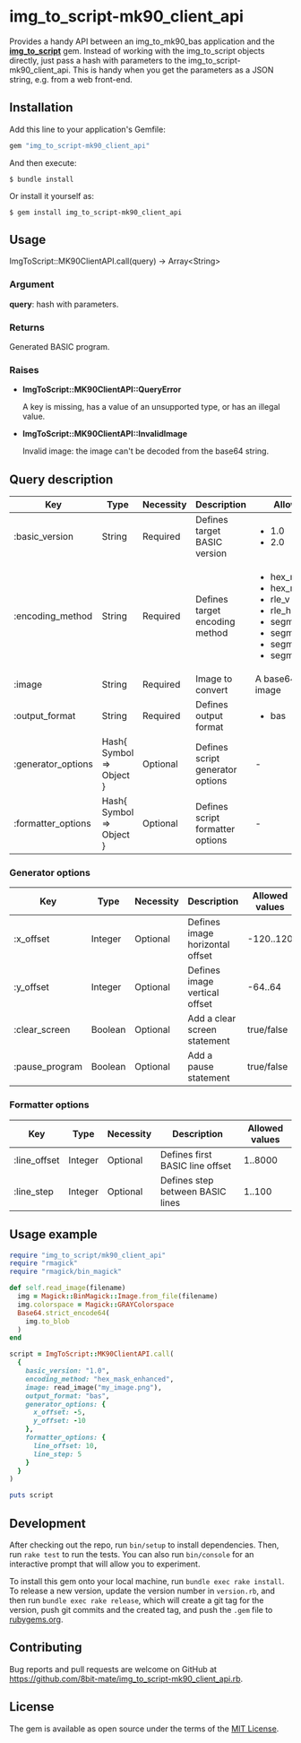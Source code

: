 # img_to_script-mk90_client_api

Provides a handy API between an img_to_mk90_bas application and the **[img_to_script](https://github.com/8bit-mate/img_to_script.rb)** gem. Instead of working with the img_to_script objects directly, just pass a hash with parameters to the img_to_script-mk90_client_api. This is handy when you get the parameters as a JSON string, e.g. from a web front-end.

## Installation

Add this line to your application's Gemfile:

```ruby
gem "img_to_script-mk90_client_api"
```

And then execute:

    $ bundle install

Or install it yourself as:

    $ gem install img_to_script-mk90_client_api

## Usage

ImgToScript::MK90ClientAPI.call(query) -> Array\<String\>

### Argument

**query**: hash with parameters.

### Returns

Generated BASIC program.

### Raises

- **ImgToScript::MK90ClientAPI::QueryError**

  A key is missing, has a value of an unsupported type, or has an illegal value.

- **ImgToScript::MK90ClientAPI::InvalidImage**

  Invalid image: the image can't be decoded from the base64 string.
  
## Query description

| Key           | Type          | Necessity | Description   | Allowed values
| ------------- | ------------- | --------- | ------------- | ---------------
| :basic_version | String | Required | Defines target BASIC version | <ul><li>1.0</li><li>2.0</li></ul>
| :encoding_method | String | Required | Defines target encoding method | <ul><li>hex_mask_enhanced</li><li>hex_mask_default</li><li>rle_v</li><li>rle_h</li><li>segmental_direct_v</li><li>segmental_direct_h</li><li>segmental_data_v</li><li>segmental_data_h</li></ul>
| :image | String | Required | Image to convert | A base64-encoded image
| :output_format | String |  Required | Defines output format | <ul><li>bas</li></ul>
| :generator_options | Hash{ Symbol => Object } |  Optional | Defines script generator options | -
| :formatter_options | Hash{ Symbol => Object } |  Optional | Defines script formatter options | -

### Generator options

| Key           | Type          | Necessity | Description   | Allowed values
| ------------- | ------------- | --------- | ------------- | ---------------
| :x_offset | Integer | Optional | Defines image horizontal offset | -120..120
| :y_offset | Integer | Optional | Defines image vertical offset | -64..64
| :clear_screen | Boolean | Optional | Add a clear screen statement | true/false
| :pause_program | Boolean |  Optional | Add a pause statement | true/false

### Formatter options

| Key           | Type          | Necessity | Description   | Allowed values
| ------------- | ------------- | --------- | ------------- | ---------------
| :line_offset | Integer | Optional | Defines first BASIC line offset | 1..8000
| :line_step | Integer | Optional | Defines step between BASIC lines | 1..100

## Usage example

```ruby
require "img_to_script/mk90_client_api"
require "rmagick"
require "rmagick/bin_magick"

def self.read_image(filename)
  img = Magick::BinMagick::Image.from_file(filename)
  img.colorspace = Magick::GRAYColorspace
  Base64.strict_encode64(
    img.to_blob
  )
end

script = ImgToScript::MK90ClientAPI.call(
  {
    basic_version: "1.0",
    encoding_method: "hex_mask_enhanced",
    image: read_image("my_image.png"),
    output_format: "bas",
    generator_options: {
      x_offset: -5,
      y_offset: -10
    },
    formatter_options: {
      line_offset: 10,
      line_step: 5
    }
  }
)

puts script
```

## Development

After checking out the repo, run `bin/setup` to install dependencies. Then, run `rake test` to run the tests. You can also run `bin/console` for an interactive prompt that will allow you to experiment.

To install this gem onto your local machine, run `bundle exec rake install`. To release a new version, update the version number in `version.rb`, and then run `bundle exec rake release`, which will create a git tag for the version, push git commits and the created tag, and push the `.gem` file to [rubygems.org](https://rubygems.org).

## Contributing

Bug reports and pull requests are welcome on GitHub at https://github.com/8bit-mate/img_to_script-mk90_client_api.rb.

## License

The gem is available as open source under the terms of the [MIT License](https://opensource.org/licenses/MIT).
